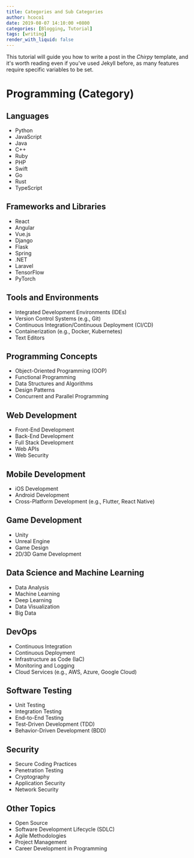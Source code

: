 ```yaml
---
title: Categories and Sub Categories
author: hcoco1
date: 2019-08-07 14:10:00 +0800
categories: [Blogging, Tutorial]
tags: [writing]
render_with_liquid: false
---
```


This tutorial will guide you how to write a post in the _Chirpy_ template, and it's worth reading even if you've used Jekyll before, as many features require specific variables to be set.

# Programming (Category)

## Languages
- Python
- JavaScript
- Java
- C++
- Ruby
- PHP
- Swift
- Go
- Rust
- TypeScript

## Frameworks and Libraries
- React
- Angular
- Vue.js
- Django
- Flask
- Spring
- .NET
- Laravel
- TensorFlow
- PyTorch

## Tools and Environments
- Integrated Development Environments (IDEs)
- Version Control Systems (e.g., Git)
- Continuous Integration/Continuous Deployment (CI/CD)
- Containerization (e.g., Docker, Kubernetes)
- Text Editors

## Programming Concepts
- Object-Oriented Programming (OOP)
- Functional Programming
- Data Structures and Algorithms
- Design Patterns
- Concurrent and Parallel Programming

## Web Development
- Front-End Development
- Back-End Development
- Full Stack Development
- Web APIs
- Web Security

## Mobile Development
- iOS Development
- Android Development
- Cross-Platform Development (e.g., Flutter, React Native)

## Game Development
- Unity
- Unreal Engine
- Game Design
- 2D/3D Game Development

## Data Science and Machine Learning
- Data Analysis
- Machine Learning
- Deep Learning
- Data Visualization
- Big Data

## DevOps
- Continuous Integration
- Continuous Deployment
- Infrastructure as Code (IaC)
- Monitoring and Logging
- Cloud Services (e.g., AWS, Azure, Google Cloud)

## Software Testing
- Unit Testing
- Integration Testing
- End-to-End Testing
- Test-Driven Development (TDD)
- Behavior-Driven Development (BDD)

## Security
- Secure Coding Practices
- Penetration Testing
- Cryptography
- Application Security
- Network Security

## Other Topics
- Open Source
- Software Development Lifecycle (SDLC)
- Agile Methodologies
- Project Management
- Career Development in Programming
